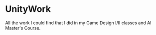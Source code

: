 # UnityWork
All the work I could find that I did in my Game Design I/II classes and AI Master's Course.
